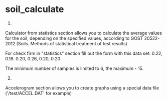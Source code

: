 # soil_calculate

1.
Calculator from statistics section allows you to calculate the average values for the soil,
depending on the specified values, according to GOST 20522-2012
(Soils. Methods of statistical treatment of test results)

For check firm in "statistics" section fill out the form with this data set:
0.22, 0.18. 0.20, 0.26, 0.20, 0.20

The minimum number of samples is limited to 6, the maximum - 15.

2.
Accelerogram section allows you to create graphs using a special data file ('/test/ACCEL.DAT' for example)
